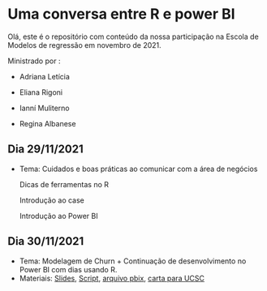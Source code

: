 # Uma conversa entre R e power BI

Olá, este é o repositório com conteúdo da nossa participação na Escola de Modelos de regressão em novembro de 2021. 

Ministrado por : 
 
 - Adriana Letícia 
 
 - Eliana Rigoni 
 
 - Ianní Muliterno 

 - Regina Albanese

## Dia 29/11/2021
- Tema: 
    Cuidados e boas práticas ao comunicar com a área de negócios 
    
    Dicas de ferramentas no R 
    
    Introdução ao case 
    
    Introdução ao Power BI
    
## Dia 30/11/2021
- Tema: Modelagem de Churn + Continuação de desenvolvimento no Power BI com dias usando R.
- Materiais: [Slides](https://iannimuliterno.github.io/EMR11_21/docs/index.html), 
[Script](https://github.com/IanniMuliterno/EMR11_21/blob/main/envio_EMR/pratica_EMR_112021.R),
[arquivo pbix](https://github.com/IanniMuliterno/EMR11_21/blob/main/docs/PBI_escola_regressao_versaofinal.pbix),
[carta para UCSC](https://iannimuliterno.github.io/EMR11_21/carta_uscs.pdf)

